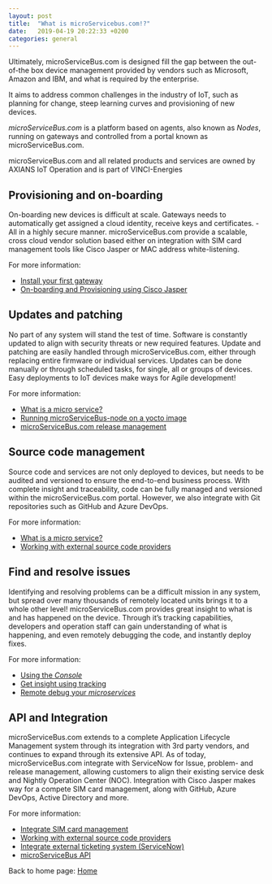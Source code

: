```yaml
---
layout: post
title:  "What is microServicebus.com!?"
date:   2019-04-19 20:22:33 +0200
categories: general
---
```


Ultimately, microServiceBus.com is designed fill the gap between the out-of-the box device management provided by vendors such as Microsoft, Amazon and IBM, and what is required by the enterprise. 

It aims to address common challenges in the industry of IoT, such as planning for change, steep learning curves and provisioning of new devices. 

*microServiceBus.com* is a platform based on agents, also known as *Nodes*, running on gateways and controlled from a portal known as microServiceBus.com. 


microServiceBus.com and all related products and services are owned by AXIANS IoT Operation and is part of VINCI-Energies


## Provisioning and on-boarding
On-boarding new devices is difficult at scale. Gateways needs to automatically get assigned a cloud identity, receive keys and certificates. -All in a highly secure manner.
microServiceBus.com provide a scalable, cross cloud vendor solution based either on integration with SIM card management tools like Cisco Jasper or MAC address white-listening.

For more information:
* [Install your first gateway](/microServiceBus.docs/nav/quickReference/installation)
* [On-boarding and Provisioning using Cisco Jasper](/microServiceBus.docs/nav/integrations/jasper)


## Updates and patching
No part of any system will stand the test of time. Software is constantly updated to align with security threats or new required features.
Update and patching are easily handled through microServiceBus.com, either through replacing entire firmware or individual services. Updates can be done manually or through scheduled tasks, for single, all or groups of devices.
Easy deployments to IoT devices make ways for Agile development!

For more information:
* [What is a micro service?](/microServiceBus.docs/nav/gettingstarted/microService)
* [Running microServiceBus-node on a yocto image](https://axians.github.io/microServiceBus.docs/nav/quickReference/yocto)
* [microServiceBus.com release management](https://axians.github.io/microServiceBus.docs/nav/quickReference/manageReleases)


## Source code management
Source code and services are not only deployed to devices, but needs to be audited and versioned to ensure the end-to-end business process.
With complete insight and traceability, code can be fully managed and versioned within the microServiceBus.com portal. However, we also integrate with Git repositories such as GitHub and Azure DevOps.


For more information:
* [What is a micro service?](/microServiceBus.docs/nav/gettingstarted/microService)
* [Working with external source code providers](https://axians.github.io/microServiceBus.docs/nav/integrations/source)

## Find and resolve issues
Identifying and resolving problems can be a difficult mission in any system, but spread over many thousands of remotely located units brings it to a whole other level!
microServiceBus.com provides great insight to what is and has happened on the device. Through it’s tracking capabilities, developers and operation staff can gain understanding of what is happening, and even remotely debugging the code, and instantly deploy fixes.

For more information:
* [Using the *Console*](/microServiceBus.docs/nav/quickReference/console)
* [Get insight using tracking](/microServiceBus.docs/nav/quickReference/tracking)
* [Remote debug your *microservices*](/microServiceBus.docs/nav/quickReference/remotedebugging)


## API and Integration
microServiceBus.com extends to a complete Application Lifecycle Management system through its integration with 3rd party vendors, and continues to expand through its extensive API.
As of today, microServiceBus.com integrate with ServiceNow for Issue, problem- and release management, allowing customers to align their existing service desk and Nightly Operation Center (NOC). Integration with Cisco Jasper makes way for a compete SIM card management, along with GitHub, Azure DevOps, Active Directory and more.


For more information:
* [Integrate SIM card management](/microServiceBus.docs/nav/integrations/jasper)
* [Working with external source code providers](/microServiceBus.docs/nav/integrations/source)
* [Integrate external ticketing system (ServiceNow)](/microServiceBus.docs/nav/integrations/servicenow)
* [microServiceBus API](/microServiceBus.docs/nav/integrations/api)


Back to home page: [Home](/microServiceBus.docs/)